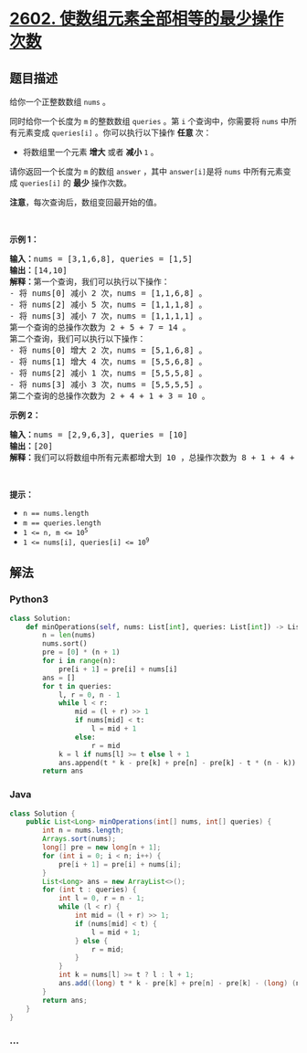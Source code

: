 # [2602. 使数组元素全部相等的最少操作次数](https://leetcode-cn.com/problems/minimum-operations-to-make-all-array-elements-equal)



## 题目描述

<!-- 这里写题目描述 -->

<p>给你一个正整数数组&nbsp;<code>nums</code>&nbsp;。</p>

<p>同时给你一个长度为 <code>m</code>&nbsp;的整数数组&nbsp;<code>queries</code>&nbsp;。第 <code>i</code>&nbsp;个查询中，你需要将 <code>nums</code>&nbsp;中所有元素变成&nbsp;<code>queries[i]</code>&nbsp;。你可以执行以下操作&nbsp;<strong>任意</strong>&nbsp;次：</p>

<ul>
	<li>将数组里一个元素&nbsp;<strong>增大</strong>&nbsp;或者&nbsp;<strong>减小</strong>&nbsp;<code>1</code>&nbsp;。</li>
</ul>

<p>请你返回一个长度为 <code>m</code>&nbsp;的数组<em>&nbsp;</em><code>answer</code>&nbsp;，其中<em>&nbsp;</em><code>answer[i]</code>是将&nbsp;<code>nums</code>&nbsp;中所有元素变成&nbsp;<code>queries[i]</code>&nbsp;的&nbsp;<strong>最少</strong>&nbsp;操作次数。</p>

<p><strong>注意</strong>，每次查询后，数组变回最开始的值。</p>

<p>&nbsp;</p>

<p><strong>示例 1：</strong></p>

<pre><b>输入：</b>nums = [3,1,6,8], queries = [1,5]
<b>输出：</b>[14,10]
<b>解释：</b>第一个查询，我们可以执行以下操作：
- 将 nums[0] 减小 2 次，nums = [1,1,6,8] 。
- 将 nums[2] 减小 5 次，nums = [1,1,1,8] 。
- 将 nums[3] 减小 7 次，nums = [1,1,1,1] 。
第一个查询的总操作次数为 2 + 5 + 7 = 14 。
第二个查询，我们可以执行以下操作：
- 将 nums[0] 增大 2 次，nums = [5,1,6,8] 。
- 将 nums[1] 增大 4 次，nums = [5,5,6,8] 。
- 将 nums[2] 减小 1 次，nums = [5,5,5,8] 。
- 将 nums[3] 减小 3 次，nums = [5,5,5,5] 。
第二个查询的总操作次数为 2 + 4 + 1 + 3 = 10 。
</pre>

<p><strong>示例 2：</strong></p>

<pre><b>输入：</b>nums = [2,9,6,3], queries = [10]
<b>输出：</b>[20]
<b>解释：</b>我们可以将数组中所有元素都增大到 10 ，总操作次数为 8 + 1 + 4 + 7 = 20 。
</pre>

<p>&nbsp;</p>

<p><strong>提示：</strong></p>

<ul>
	<li><code>n == nums.length</code></li>
	<li><code>m == queries.length</code></li>
	<li><code>1 &lt;= n, m &lt;= 10<sup>5</sup></code></li>
	<li><code>1 &lt;= nums[i], queries[i] &lt;= 10<sup>9</sup></code></li>
</ul>


## 解法

<!-- 这里可写通用的实现逻辑 -->

<!-- tabs:start -->

### **Python3**

<!-- 这里可写当前语言的特殊实现逻辑 -->

```python
class Solution:
    def minOperations(self, nums: List[int], queries: List[int]) -> List[int]:
        n = len(nums)
        nums.sort()
        pre = [0] * (n + 1)
        for i in range(n):
            pre[i + 1] = pre[i] + nums[i]
        ans = []
        for t in queries:
            l, r = 0, n - 1
            while l < r:
                mid = (l + r) >> 1
                if nums[mid] < t:
                    l = mid + 1
                else:
                    r = mid
            k = l if nums[l] >= t else l + 1
            ans.append(t * k - pre[k] + pre[n] - pre[k] - t * (n - k))
        return ans
```

### **Java**

<!-- 这里可写当前语言的特殊实现逻辑 -->

```java
class Solution {
    public List<Long> minOperations(int[] nums, int[] queries) {
        int n = nums.length;
        Arrays.sort(nums);
        long[] pre = new long[n + 1];
        for (int i = 0; i < n; i++) {
            pre[i + 1] = pre[i] + nums[i];
        }
        List<Long> ans = new ArrayList<>();
        for (int t : queries) {
            int l = 0, r = n - 1;
            while (l < r) {
                int mid = (l + r) >> 1;
                if (nums[mid] < t) {
                    l = mid + 1;
                } else {
                    r = mid;
                }
            }
            int k = nums[l] >= t ? l : l + 1;
            ans.add((long) t * k - pre[k] + pre[n] - pre[k] - (long) (n - k) * t);
        }
        return ans;
    }
}
```

### **...**

```

```

<!-- tabs:end -->
